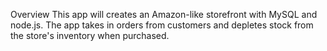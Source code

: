 Overview
This app will creates an Amazon-like storefront with MySQL and node.js. The app takes in orders from customers and depletes stock from the store's inventory when purchased.






